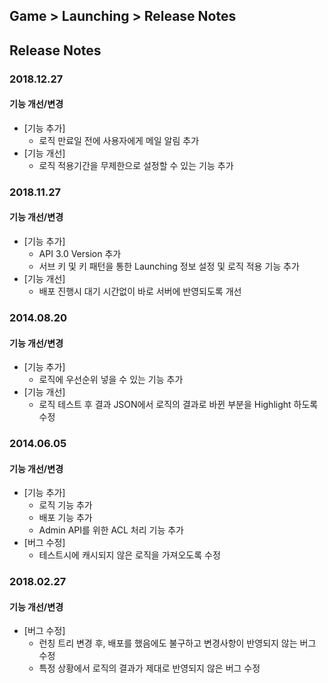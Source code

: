 ## Game > Launching > Release Notes
## Release Notes

### 2018.12.27
#### 기능 개선/변경
* [기능 추가]
  * 로직 만료일 전에 사용자에게 메일 알림 추가
* [기능 개선]
  * 로직 적용기간을 무제한으로 설정할 수 있는 기능 추가

### 2018.11.27
#### 기능 개선/변경
* [기능 추가]
    * API 3.0 Version 추가
    * 서브 키 및 키 패턴을 통한 Launching 정보 설정 및 로직 적용 기능 추가
* [기능 개선]
    * 배포 진행시 대기 시간없이 바로 서버에 반영되도록 개선

### 2014.08.20
#### 기능 개선/변경
* [기능 추가]
	* 로직에 우선순위 넣을 수 있는 기능 추가
* [기능 개선]
	* 로직 테스트 후 결과 JSON에서 로직의 결과로 바뀐 부분을 Highlight 하도록 수정

### 2014.06.05
#### 기능 개선/변경
* [기능 추가]
    * 로직 기능 추가
    * 배포 기능 추가
    * Admin API를 위한 ACL 처리 기능 추가
* [버그 수정]
    * 테스트시에 캐시되지 않은 로직을 가져오도록 수정

### 2018.02.27
#### 기능 개선/변경
* [버그 수정]
    * 런칭 트리 변경 후, 배포를 했음에도 불구하고 변경사항이 반영되지 않는 버그 수정
    * 특정 상황에서 로직의 결과가 제대로 반영되지 않은 버그 수정